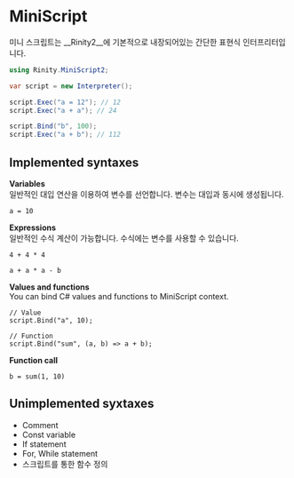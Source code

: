 MiniScript
====

미니 스크립트는 __Rinity2__에 기본적으로 내장되어있는 간단한 표현식 인터프리터입니다.

```cs
using Rinity.MiniScript2;

var script = new Interpreter();

script.Exec("a = 12"); // 12
script.Exec("a + a"); // 24

script.Bind("b", 100);
script.Exec("a + b"); // 112
```

Implemented syntaxes
----
__Variables__<br>
일반적인 대입 연산을 이용하여 변수를 선언합니다. 변수는 대입과 동시에 생성됩니다.
```
a = 10
```

__Expressions__<br>
일반적인 수식 계산이 가능합니다. 수식에는 변수를 사용할 수 있습니다. 
```
4 + 4 * 4

a + a * a - b
```

__Values and functions__<br>
You can bind C# values and functions to MiniScript context.
```
// Value
script.Bind("a", 10);

// Function
script.Bind("sum", (a, b) => a + b);
```

__Function call__<br>
```
b = sum(1, 10)
```

Unimplemented syxtaxes
----
* Comment
* Const variable
* If statement
* For, While statement
* 스크립트를 통한 함수 정의
